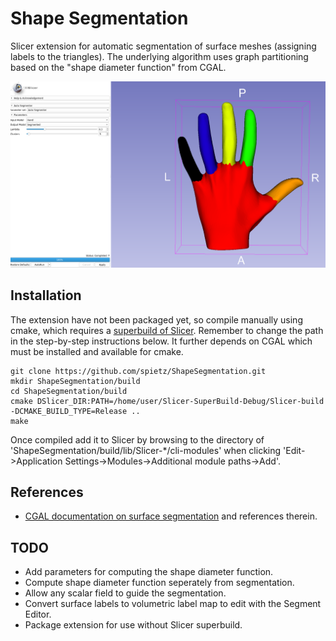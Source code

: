 # Shape Segmentation

Slicer extension for automatic segmentation of surface meshes (assigning labels to the triangles).
The underlying algorithm uses graph partitioning based on the "shape diameter function" from CGAL.

![Segmented hand](/Screenshots/hand.png)

## Installation

The extension have not been packaged yet, so compile manually using cmake, which requires a [superbuild of Slicer](https://www.slicer.org/wiki/Documentation/4.0/Developers/Build_Instructions). Remember to change the path in the step-by-step instructions below. It further depends on CGAL which must be installed and available for cmake.

```
git clone https://github.com/spietz/ShapeSegmentation.git
mkdir ShapeSegmentation/build
cd ShapeSegmentation/build
cmake DSlicer_DIR:PATH=/home/user/Slicer-SuperBuild-Debug/Slicer-build -DCMAKE_BUILD_TYPE=Release ..
make
```

Once compiled add it to Slicer by browsing to the directory of 'ShapeSegmentation/build/lib/Slicer-*/cli-modules' when clicking 'Edit->Application Settings->Modules->Additional module paths->Add'.


## References
* [CGAL documentation on surface segmentation](https://doc.cgal.org/latest/Surface_mesh_segmentation/index.html) and references therein.

## TODO
* Add parameters for computing the shape diameter function.
* Compute shape diameter function seperately from segmentation.
* Allow any scalar field to guide the segmentation.
* Convert surface labels to volumetric label map to edit with the Segment Editor.
* Package extension for use without Slicer superbuild.